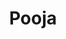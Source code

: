 ---
posted: true
guid: "F5AFAD96-C747-4EBC-90F1-16F2E1E658EA"
title: "Pooja"
description: "Guest speaker Pooja Ranjan, Herder-in-chief at Ethereum Cat Herders, discusses how the Ethereum Improvement Proposal (EIP) process has evolved over time and how to make the community more reflective of the world. "
pubDate: "Tue, 27 Sep 2022 18:00:00 -0500"
itunes-explicit: "no"
itunes-episode: 43
itunes-episodeType: full

# More info
youtube-full: https://youtu.be/AhMZ5s1ONm4
discussion: https://twitter.com/fulldecent/status/1574908201069338624

# Timeline
timeline:
  - seconds: 43
    title: Pooja intro
  - seconds: 92
    title: How Ethereum Cat Herders started
  - seconds: 314
    title: And what about her "more public role" of application standards?
  - seconds: 562
    title: Any key EIP discussion stories?
  - seconds: 737
    title: ECH try to build consensus from people using this stuff
  - seconds: 791
    title: I have an idea, should I standardize it?
  - seconds: 895
    title: How to abuse EP process
  - seconds: 971
    title: A new onboarding flowchart for new creators
  - seconds: 1044
    title: Peep an EIP
  - seconds: 1168
    title: What's your motivation?
  - seconds: 1418
    title: How to get diversity into this space?


# File information
enclosure-url: "https://media.phor.net/csh/2022-09-27-episode-43.m4a"
enclosure-length: 36474819
enclosure-type: "audio/x-m4a"
itunes-duration: 1891

# CSH information
badges: []
---